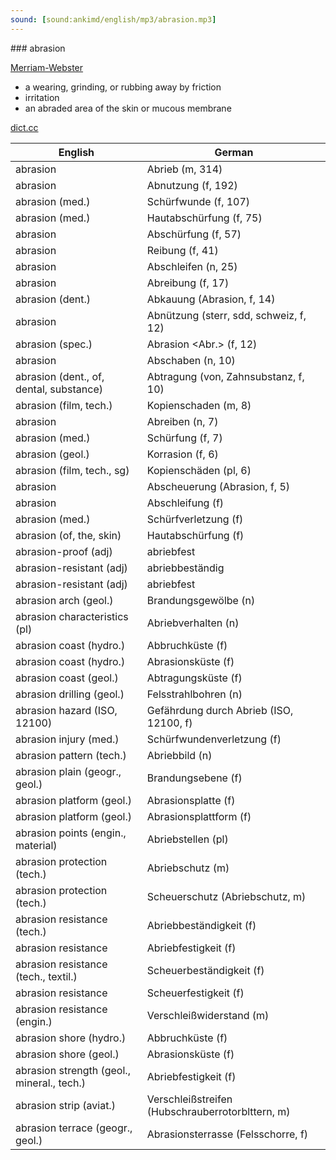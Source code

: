 ```yaml
---
sound: [sound:ankimd/english/mp3/abrasion.mp3]
---
```


\### abrasion

[Merriam-Webster](https://www.merriam-webster.com/dictionary/abrasion)

- a wearing, grinding, or rubbing away by friction
- irritation
- an abraded area of the skin or mucous membrane

[dict.cc](https://www.dict.cc/abrasion)

| English        | German       |
| -------------- | ------------ |
| abrasion | Abrieb (m, 314) |
| abrasion | Abnutzung (f, 192) |
| abrasion (med.) | Schürfwunde (f, 107) |
| abrasion (med.) | Hautabschürfung (f, 75) |
| abrasion | Abschürfung (f, 57) |
| abrasion | Reibung (f, 41) |
| abrasion | Abschleifen (n, 25) |
| abrasion | Abreibung (f, 17) |
| abrasion (dent.) | Abkauung (Abrasion, f, 14) |
| abrasion | Abnützung (sterr, sdd, schweiz, f, 12) |
| abrasion (spec.) | Abrasion <Abr.> (f, 12) |
| abrasion | Abschaben (n, 10) |
| abrasion (dent., of, dental, substance) | Abtragung (von, Zahnsubstanz, f, 10) |
| abrasion (film, tech.) | Kopienschaden (m, 8) |
| abrasion | Abreiben (n, 7) |
| abrasion (med.) | Schürfung (f, 7) |
| abrasion (geol.) | Korrasion (f, 6) |
| abrasion (film, tech., sg) | Kopienschäden (pl, 6) |
| abrasion | Abscheuerung (Abrasion, f, 5) |
| abrasion | Abschleifung (f) |
| abrasion (med.) | Schürfverletzung (f) |
| abrasion (of, the, skin) | Hautabschürfung (f) |
| abrasion-proof (adj) | abriebfest |
| abrasion-resistant (adj) | abriebbeständig |
| abrasion-resistant (adj) | abriebfest |
| abrasion arch (geol.) | Brandungsgewölbe (n) |
| abrasion characteristics (pl) | Abriebverhalten (n) |
| abrasion coast (hydro.) | Abbruchküste (f) |
| abrasion coast (hydro.) | Abrasionsküste (f) |
| abrasion coast (geol.) | Abtragungsküste (f) |
| abrasion drilling (geol.) | Felsstrahlbohren (n) |
| abrasion hazard (ISO, 12100) | Gefährdung durch Abrieb (ISO, 12100, f) |
| abrasion injury (med.) | Schürfwundenverletzung (f) |
| abrasion pattern (tech.) | Abriebbild (n) |
| abrasion plain (geogr., geol.) | Brandungsebene (f) |
| abrasion platform (geol.) | Abrasionsplatte (f) |
| abrasion platform (geol.) | Abrasionsplattform (f) |
| abrasion points (engin., material) | Abriebstellen (pl) |
| abrasion protection (tech.) | Abriebschutz (m) |
| abrasion protection (tech.) | Scheuerschutz (Abriebschutz, m) |
| abrasion resistance (tech.) | Abriebbeständigkeit (f) |
| abrasion resistance | Abriebfestigkeit (f) |
| abrasion resistance (tech., textil.) | Scheuerbeständigkeit (f) |
| abrasion resistance | Scheuerfestigkeit (f) |
| abrasion resistance (engin.) | Verschleißwiderstand (m) |
| abrasion shore (hydro.) | Abbruchküste (f) |
| abrasion shore (geol.) | Abrasionsküste (f) |
| abrasion strength (geol., mineral., tech.) | Abriebfestigkeit (f) |
| abrasion strip (aviat.) | Verschleißstreifen (Hubschrauberrotorblttern, m) |
| abrasion terrace (geogr., geol.) | Abrasionsterrasse (Felsschorre, f) |

